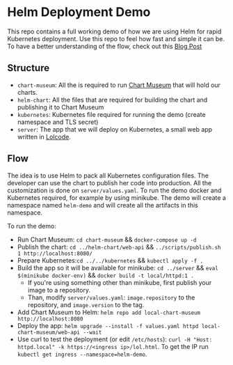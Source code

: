 # Helm Deployment Demo
This repo contains a full working demo of how we are using Helm for rapid Kubernetes deployment.
Use this repo to feel how fast and simple it can be.
To have a better understanding of the flow, check out this [Blog Post]()

## Structure
* `chart-museum`: All the is required to run [Chart Museum](https://github.com/kubernetes-helm/chartmuseum) that will hold our charts.
* `helm-chart`: All the files that are required for building the chart and publishing it to Chart Museum
* `kubernetes`: Kubernetes file required for running the demo (create namespace and TLS secret)
* `server`: The app that we will deploy on Kubernetes, a small web app written in [Lolcode](https://http://lolcode.org/).

## Flow
The idea is to use Helm to pack all Kubernetes configuration files.
The developer can use the chart to publish her code into production.
All the customization is done on `server/values.yaml`.
To run the demo docker and Kubernetes required, for example by using minikube.
The demo will create a namespace named `helm-demo` and will create all the artifacts in this namespace.

To run the demo:
* Run Chart Museum: `cd chart-museum` && `docker-compose up -d`
* Publish the chart: `cd ../helm-chart/web-api` && `../scripts/publish.sh 1 http://localhost:8080/`
* Prepare Kubernetes:`cd ../../kubernetes` && `kubectl apply -f .`
* Build the app so it will be available for minikube: `cd ../server` && `eval $(minikube docker-env)` && `docker build -t local/httpd:1 .`
  * If you're using something other than minikube, first publish your image to a repository.
  * Than, modify `server/values.yaml`: `image.repository` to the repository, and `image.version` to the tag.
* Add Chart Museum to Helm: `helm repo add local-chart-museum http://localhost:8080`
* Deploy the app: `helm upgrade --install -f values.yaml httpd local-chart-museum/web-api --wait`
* Use curl to test the deployment (or edit `/etc/hosts`): `curl -H "Host: httpd.local" -k https://<ingress ip>/lol.html`. To get the IP run `kubectl get ingress --namespace=helm-demo`.